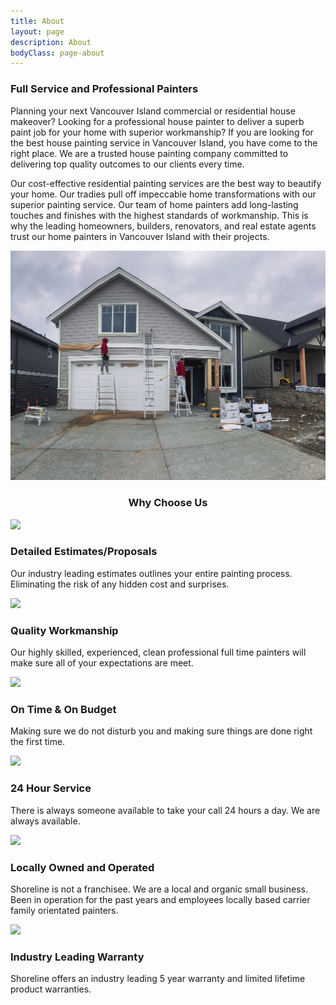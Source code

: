 ```yaml
---
title: About
layout: page
description: About
bodyClass: page-about
---
```


<div class="container relative">
<div class="row flex">
<div class="col-xs-12 col-md-12">
<h3>Full Service and Professional Painters</h3>
<p>Planning your next Vancouver Island commercial or residential house makeover? Looking for a professional house painter to deliver a superb paint job for your home with superior workmanship? If you are looking for the best house painting service in Vancouver Island, you have come to the right place. We are a trusted house painting company committed to delivering top quality outcomes to our clients every time.</p>
<p>Our cost-effective residential painting services are the best way to beautify your home. Our tradies pull off impeccable home transformations with our superior painting service. Our team of home painters add long-lasting touches and finishes with the highest standards of workmanship. This is why the leading homeowners, builders, renovators, and real estate agents trust our home painters in Vancouver Island with their projects.</p>
<img src="/images/services/team_house.JPG">
</div>
</div>
</div>
<section id="why" class="pro-about-why">
    <h3 style="text-align: center;">Why Choose Us</h3>
  <div class="pro-about-why-wrapper flex flex-row flex-hor-between">
    <div class="pro-about-why-inner flex flex-row flex-hor-between flex-vert-center flex-wrap">
        <div class="pro-why-tile flex flex-row flex-hor-between">
          <div class="pro-why-tile-icon">
            <img src="http://prorisepainting.com/wp-content/themes/Prorise/img/pr-icon-choose-us-1.png">
          </div>
          <div class="pro-why-tile-title">
            <h3>Detailed Estimates/Proposals</h3>
            <p>Our industry leading estimates outlines your entire painting process. Eliminating the risk of any hidden cost and surprises.</p>
          </div>
        </div>
        <div class="pro-why-tile flex flex-row flex-hor-between">
          <div class="pro-why-tile-icon">
            <img src="http://prorisepainting.com/wp-content/themes/Prorise/img/pr-icon-choose-us-6.png">
          </div>
          <div class="pro-why-tile-title">
            <h3>Quality Workmanship</h3>
            <p>Our highly skilled, experienced, clean professional full time painters will make sure all of your expectations are meet.</p>
          </div>
        </div>
        <div class="pro-why-tile flex flex-row flex-hor-between">
          <div class="pro-why-tile-icon">
            <img src="http://prorisepainting.com/wp-content/themes/Prorise/img/pr-icon-choose-us-3.png">
          </div>
          <div class="pro-why-tile-title">
            <h3>On Time &amp; On Budget</h3>
            <p>Making sure we do not disturb you and making sure things are done right the first time.</p>
          </div>
        </div>
        <div class="pro-why-tile flex flex-row flex-hor-between">
          <div class="pro-why-tile-icon">
            <img src="http://prorisepainting.com/wp-content/themes/Prorise/img/pr-icon-choose-us-4.png">
          </div>
          <div class="pro-why-tile-title">
            <h3>24 Hour Service</h3>
            <p>There is always someone available to take your call 24 hours a day. We are always available.</p>
          </div>
        </div>
        <div class=" pro-no-margin pro-why-tile flex flex-row flex-hor-between">
          <div class="pro-why-tile-icon">
            <img src="http://prorisepainting.com/wp-content/themes/Prorise/img/pr-icon-choose-us-2.png">
          </div>
          <div class="pro-why-tile-title">
            <h3>Locally Owned and Operated</h3>
            <p>Shoreline is not a franchisee. We are a local and organic small business. Been in operation for the past years and employees locally based carrier family orientated painters.</p>
          </div>
        </div>
        <div class=" pro-no-margin pro-why-tile flex flex-row flex-hor-between">
          <div class="pro-why-tile-icon">
            <img src="http://prorisepainting.com/wp-content/themes/Prorise/img/pr-icon-choose-us-5.png">
          </div>
          <div class="pro-why-tile-title">
            <h3>Industry Leading Warranty</h3>
            <p>Shoreline offers an industry leading 5 year warranty and limited lifetime product warranties.</p>
          </div>
        </div>
    </div>
  </div>
</section>